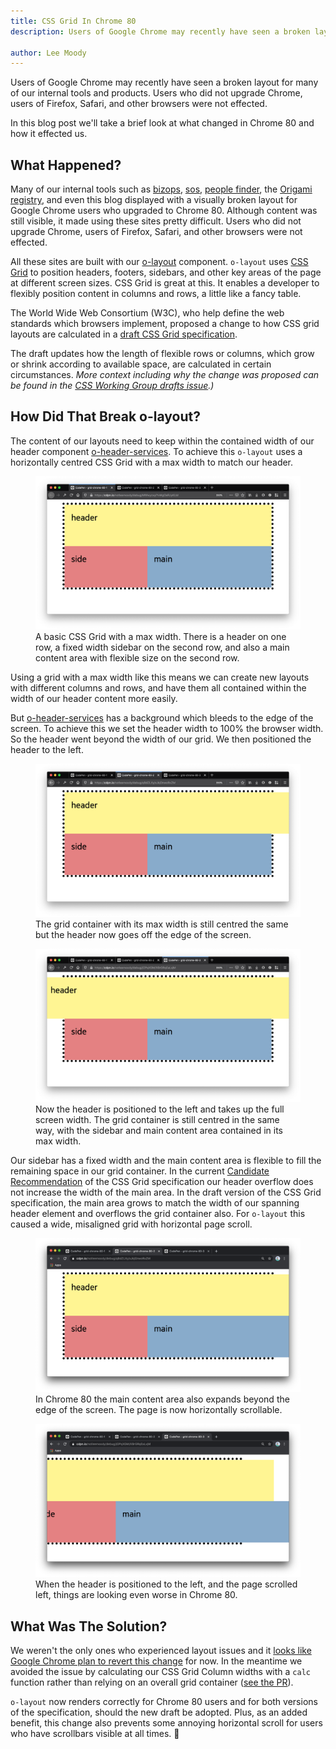 ```yaml
---
title: CSS Grid In Chrome 80
description: Users of Google Chrome may recently have seen a broken layout for many of our internal tools and products which use the o-layout component. Users of Firefox, Safari, and other browsers were not effected. In this post we'll discuss what changed in Chrome 80.

author: Lee Moody
---
```


Users of Google Chrome may recently have seen a broken layout for many of our internal tools and products. Users who did not upgrade Chrome, users of Firefox, Safari, and other browsers were not effected.

In this blog post we'll take a brief look at what changed in Chrome 80 and how it effected us.

## What Happened?

Many of our internal tools such as [bizops](https://biz-ops.in.ft.com/), [sos](https://sos.in.ft.com/), [people finder](https://people-finder.in.ft.com/), the [Origami registry](registry.origami.ft.com/), and even this blog displayed with a visually broken layout for Google Chrome users who upgraded to Chrome 80. Although content was still visible, it made using these sites pretty difficult. Users who did not upgrade Chrome, users of Firefox, Safari, and other browsers were not effected.

All these sites are built with our [o-layout](https://registry.origami.ft.com/components/o-layout) component. `o-layout` uses [CSS Grid](https://developer.mozilla.org/en-US/docs/Web/CSS/CSS_Grid_Layout) to position headers, footers, sidebars, and other key areas of the page at different screen sizes. CSS Grid is great at this. It enables a developer to flexibly position content in columns and rows, a little like a fancy table.

The World Wide Web Consortium (W3C), who help define the web standards which browsers implement, proposed a change to how CSS grid layouts are calculated in a [draft CSS Grid specification](https://github.com/w3c/csswg-drafts/commit/25e3f631310207ed83746530b4066b6278c3234f).

The draft updates how the length of flexible rows or columns, which grow or shrink according to available space, are calculated in certain circumstances. _More context including why the change was proposed can be found in the [CSS Working Group drafts issue](https://github.com/w3c/csswg-drafts/issues/2177).)_

## How Did That Break o-layout?

The content of our layouts need to keep within the contained width of our header component [o-header-services](https://registry.origami.ft.com/components/o-header-services). To achieve this `o-layout` uses a horizontally centred CSS Grid with a max width to match our header.

<figure>
	<img alt="" src="/assets/images/2020-02-17-o-layout-chrome-80/firefox-1.png" />
	<figcaption class="o-typography-caption">
        A basic CSS Grid with a max width. There is a header on one row, a fixed width sidebar on the second row, and also a main content area with flexible size on the second row.
	</figcaption>
</figure>

Using a grid with a max width like this means we can create new layouts with different columns and rows, and have them all contained within the width of our header content more easily.

But [o-header-services](https://registry.origami.ft.com/components/o-header-services) has a background which bleeds to the edge of the screen. To achieve this we set the header width to 100% the browser width. So the header went beyond the width of our grid. We then positioned the header to the left.

<figure>
	<img alt="" src="/assets/images/2020-02-17-o-layout-chrome-80/firefox-2.png" />
	<figcaption class="o-typography-caption">
        The grid container with its max width is still centred the same but the header now goes off the edge of the screen.
	</figcaption>
</figure>

<figure>
	<img alt="" src="/assets/images/2020-02-17-o-layout-chrome-80/firefox-3.png" />
	<figcaption class="o-typography-caption">
        Now the header is positioned to the left and takes up the full screen width. The grid container is still centred in the same way, with the sidebar and main content area contained in its max width.
	</figcaption>
</figure>


Our sidebar has a fixed width and the main content area is flexible to fill the remaining space in our grid container. In the current [Candidate Recommendation](https://www.w3.org/2019/Process-20190301/#candidate-rec) of the CSS Grid specification our header overflow does not increase the width of the main area. In the draft version of the CSS Grid specification, the main area grows to match the width of our spanning header element and overflows the grid container also. For `o-layout` this caused a wide, misaligned grid with horizontal page scroll.

<figure>
	<img alt="" src="/assets/images/2020-02-17-o-layout-chrome-80/chrome-2.png" />
	<figcaption class="o-typography-caption">
        In Chrome 80 the main content area also expands beyond the edge of the screen. The page is now horizontally scrollable.
	</figcaption>
</figure>

<figure>
	<img alt="" src="/assets/images/2020-02-17-o-layout-chrome-80/chrome-3.png" />
	<figcaption class="o-typography-caption">
        When the header is positioned to the left, and the page scrolled left, things are looking even worse in Chrome 80.
	</figcaption>
</figure>

## What Was The Solution?

We weren't the only ones who experienced layout issues and it [looks like Google Chrome plan to revert this change](https://bugs.chromium.org/p/chromium/issues/detail?id=1051039) for now. In the meantime we avoided the issue by calculating our CSS Grid Column widths with a `calc` function rather than relying on an overall grid container ([see the PR](https://github.com/Financial-Times/o-layout/pull/127)).

`o-layout` now renders correctly for Chrome 80 users and for both versions of the specification, should the new draft be adopted. Plus, as an added benefit, this change also prevents some annoying horizontal scroll for users who have scrollbars visible at all times. 🎉
